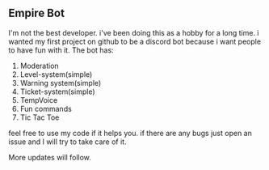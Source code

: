 ## Empire Bot

I'm not the best developer. i've been doing this as a hobby for a long time. i wanted my first project on github to be a discord bot because i want people to have fun with it.
The bot has:
 1. Moderation
 2. Level-system(simple)
 3. Warning system(simple)
 4. Ticket-system(simple)
 5. TempVoice
 6. Fun commands
 7. Tic Tac Toe

feel free to use my code if it helps you.
if there are any bugs just open an issue and I will try to take care of it.

More updates will follow.

